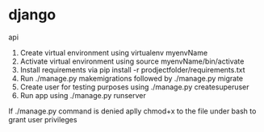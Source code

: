 # django
api


1. Create virtual environment using virtualenv myenvName
2. Activate virtual environment using source myenvName/bin/activate
3. Install requirements via pip install -r prodjectfolder/requirements.txt
4. Run ./manage.py makemigrations followed by ./manage.py migrate
5. Create user for testing purposes using ./manage.py createsuperuser
6. Run app using ./manage.py runserver

If ./manage.py command is denied aplly chmod+x to the file under bash to grant user privileges
